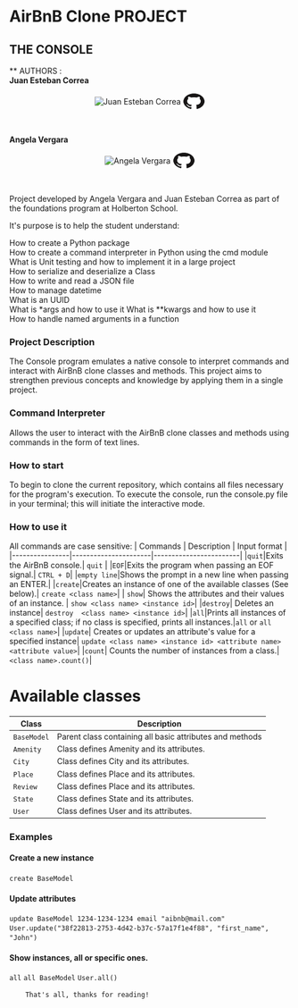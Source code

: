 # AirBnB Clone PROJECT
## THE CONSOLE

** AUTHORS :    
**Juan Esteban Correa**
<p align="center">
	    <img align="center" src="https://avatars.githubusercontent.com/u/85306177?v=4" alt="Juan Esteban Correa" height="80" width="80" />
	      <a href="https://github.com/juanescorreap" target="blank"><img align="center" src="https://raw.githubusercontent.com/devicons/devicon/9f4f5cdb393299a81125eb5127929ea7bfe42889/icons/github/github-original.svg" alt="Github Maria Paula" height="30" width="40" /></a>
  </p> <br>

**Angela Vergara** 

  <p align="center">
      <img align="center" src="https://avatars.githubusercontent.com/u/85180677?v=4" alt="Angela Vergara" height="80" width="80" />
        <a href="https://github.com/anversa-pro" target="blank"><img align="center" src="https://raw.githubusercontent.com/devicons/devicon/9f4f5cdb393299a81125eb5127929ea7bfe42889/icons/github/github-original.svg" alt="Github Angela" height="30" width="40" /></a> 
 </p>  <br>


Project developed by Angela Vergara and Juan Esteban Correa as part of the foundations program at Holberton School.

It's purpose is to help the student understand:

How to create a Python package<br />
How to create a command interpreter in Python using the cmd module<br />
What is Unit testing and how to implement it in a large project<br />
How to serialize and deserialize a Class<br />
How to write and read a JSON file<br />
How to manage datetime<br />
What is an UUID<br />
What is *args and how to use it
What is **kwargs and how to use it<br />
How to handle named arguments in a function<br />

### Project Description
The Console program emulates a native console to interpret commands and interact with AirBnB clone classes and methods.
This project aims to strengthen previous concepts and knowledge by applying them in a single project.

### Command Interpreter
Allows the user to interact with the AirBnB clone classes and methods using commands in the form of text lines.

### How to start
To begin to clone the current repository, which contains all files necessary for the program's execution. 
To execute the console, run the console.py file in your terminal; this will initiate the interactive mode. 

### How to use it
All commands are case sensitive:
|  Commands |         Description         |           Input format         |
|----------------|----------------------|------------------------|
|`quit`|Exits the AirBnB console.| `quit`                |
|`EOF`|Exits the program when passing an EOF signal.| `CTRL + D`|
|`empty line`|Shows the prompt in a new line when passing an ENTER.|
|`create`|Creates an instance of one of the available classes (See below).| `create <class name>`|
| `show`| Shows the attributes and their values of an instance. | `show <class name> <instance id>`| 
|`destroy`| Deletes an instance| `destroy  <class name> <instance id>`|
|`all`|Prints all instances of a specified class; if no class is specified, prints all instances.|`all` or `all <class name>`|
|`update`| Creates or updates an attribute's value for a specified instance| `update <class name> <instance id> <attribute name> <attribute value>`|
|`count`| Counts the number of instances from a class.| `<class name>.count()`|

# Available classes

|  Class |         Description         |
|----------------|----------------------------------------------|
|`BaseModel`| Parent class containing all basic attributes and methods|
|`Amenity`| Class defines Amenity and its attributes.|
|`City`| Class defines City and its attributes.|
|`Place`|  Class defines Place and its attributes.|
|`Review`| Class defines Place and its attributes.|
|`State`| Class defines State and its attributes.|
|`User`| Class defines User and its attributes.|


### Examples
#### Create a new instance
`create BaseModel`
#### Update attributes
`update BaseModel 1234-1234-1234 email "aibnb@mail.com"`<br />
`User.update("38f22813-2753-4d42-b37c-57a17f1e4f88", "first_name", "John")`
#### Show instances, all or specific ones.
`all`
`all BaseModel`
`User.all()`

        That's all, thanks for reading!